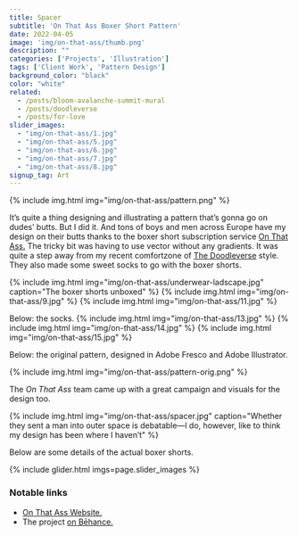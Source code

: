 ```yaml
---
title: Spacer
subtitle: 'On That Ass Boxer Short Pattern'
date: 2022-04-05
image: 'img/on-that-ass/thumb.png'
description: ""
categories: ['Projects', 'Illustration']
tags: ['Client Work', 'Pattern Design']
background_color: "black"
color: "white"
related:
  - /posts/bloom-avalanche-summit-mural
  - /posts/doodleverse
  - /posts/for-love
slider_images:
  - "img/on-that-ass/1.jpg"
  - "img/on-that-ass/5.jpg"
  - "img/on-that-ass/6.jpg"
  - "img/on-that-ass/7.jpg"
  - "img/on-that-ass/8.jpg"
signup_tag: Art
---
```

{% include img.html img="img/on-that-ass/pattern.png" %}

It’s quite a thing designing and illustrating a pattern that’s gonna go on dudes’ butts. But I did it. And tons of boys and men across Europe have my design on their butts thanks to the boxer short subscription service [On That Ass.](https://onthatass.com/) The tricky bit was having to use vector without any gradients. It was quite a step away from my recent comfortzone of [The Doodleverse](/tags/doodleverse/) style. They also made some sweet socks to go with the boxer shorts.

{% include img.html img="img/on-that-ass/underwear-ladscape.jpg" caption="The boxer shorts unboxed" %}
{% include img.html img="img/on-that-ass/9.jpg" %}
{% include img.html img="img/on-that-ass/11.jpg" %}

Below: the socks.
{% include img.html img="img/on-that-ass/13.jpg" %}
{% include img.html img="img/on-that-ass/14.jpg" %}
{% include img.html img="img/on-that-ass/15.jpg" %}

Below: the original pattern, designed in Adobe Fresco and Adobe Illustrator.

{% include img.html img="img/on-that-ass/pattern-orig.png" %}

The *On That Ass* team came up with a great campaign and visuals for the design too.

{% include img.html img="img/on-that-ass/spacer.jpg" caption="Whether they sent a man into outer space is debatable—I do, however, like to think my design has been where I haven’t" %}

Below are some details of the actual boxer shorts.

{% include glider.html imgs=page.slider_images %}


### Notable links
- [On That Ass Website.](https://onthatass.com/)
- The project [on Bēhance.](https://www.behance.net/gallery/171959453/on-that-ass-Boxer-Short-Pattern)

